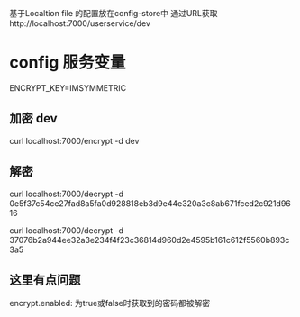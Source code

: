 基于Localtion file 的配置放在config-store中
通过URL获取
http://localhost:7000/userservice/dev


# config 服务变量

ENCRYPT_KEY=IMSYMMETRIC


## 加密 dev

curl localhost:7000/encrypt -d dev

## 解密 

curl localhost:7000/decrypt -d 0e5f37c54ce27fad8a5fa0d928818eb3d9e44e320a3c8ab671fced2c921d9616

curl localhost:7000/decrypt -d 37076b2a944ee32a3e234f4f23c36814d960d2e4595b161c612f5560b893c3a5

## 这里有点问题
 encrypt.enabled: 为true或false时获取到的密码都被解密
